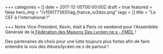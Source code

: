 +++
categories = []
date = 2017-12-05T00:00:00Z
draft = true
featured = false
hero_img = "/v1591773631/ag_france_iu3dzo.png"
tags = []
title = "Le CEF à l'international !"

+++
Notre Vice-Président, Kevin, était à Paris ce weekend pour l'Assemblée Générale de la[ Fédération des Maisons Des Lycéen.ne.s - FMDL](https://www.facebook.com/MDL.reseau/?fref=mentions "https://www.facebook.com/MDL.reseau/?fref=mentions") !

Des partenaires de choix pour une lutte toujours plus fortes afin de faire entendre la voix des élèves/lycéen.ne.s de partout !